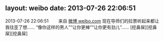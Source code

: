 layout: weibo
date: 2013-07-26 22:06:51
---
2013-07-26 22:06:51  &nbsp;&nbsp;&nbsp;&nbsp;&nbsp;&nbsp; 来自 <a href="http://weibo.com/" rel="nofollow">微博 weibo.com</a>
现在导师们的拉票听起来都让我往歪了想…… “像你这样的男人”“让你更棒”“让你更有劲儿”…… [挖鼻屎][挖鼻屎][挖鼻屎] ​​​
